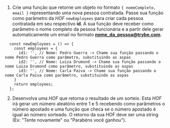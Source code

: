 1. Crie uma função que retorne um objeto no formato `{ nomeCompleto, email }` representando uma nova pessoa contratada. Passe sua função como parâmetro da *HOF* `newEmployees` para criar cada pessoa contratada em seu respectivo **id**. A sua função deve receber como parâmetro o nome completo da pessoa funcionária e a partir dele gerar automaticamente um email no formato **nome_da_pessoa@trybe.com**.

```
  const newEmployees = () => {
    const employees = {
      id1: '', // Nome: Pedro Guerra -> Chame sua função passando o nome Pedro Guerra como parâmetro, substituindo as aspas
      id2: '', // Nome: Luiza Drumond -> Chame sua função passando o nome Luiza Drumond como parâmetro, substituindo as aspas
      id3: '', // Nome: Carla Paiva -> Chame sua função passando o nome Carla Paiva como parâmetro, substituindo as aspas
    }
    return employees;
  };
```

2. Desenvolva uma *HOF* que retorna o resultado de um sorteio. Esta *HOF* irá gerar um número aleatório entre 1 e 5 recebendo como parâmetros o número apostado e uma função que checa se o número apostado é igual ao número sorteado. O retorno da sua HOF deve ser uma string (Ex: "Tente novamente" ou "Parabéns você ganhou").
